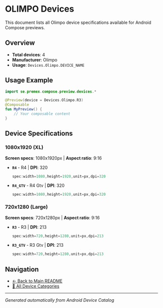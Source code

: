 # OLIMPO Devices

This document lists all Olimpo device specifications available for Android Compose previews.

## Overview

- **Total devices**: 4
- **Manufacturer**: Olimpo
- **Usage**: `Devices.Olimpo.DEVICE_NAME`

## Usage Example

```kotlin
import se.premex.compose.preview.devices.*

@Preview(device = Devices.Olimpo.R3)
@Composable
fun MyPreview() {
    // Your composable content
}
```

## Device Specifications

### 1080x1920 (XL)

**Screen specs**: 1080x1920px | **Aspect ratio**: 9:16

- **`R4`** - R4 | **DPI**: 320
  ```kotlin
  spec:width=1080,height=1920,unit=px,dpi=320
  ```

- **`R4_GTV`** - R4 Gtv | **DPI**: 320
  ```kotlin
  spec:width=1080,height=1920,unit=px,dpi=320
  ```

### 720x1280 (Large)

**Screen specs**: 720x1280px | **Aspect ratio**: 9:16

- **`R3`** - R3 | **DPI**: 213
  ```kotlin
  spec:width=720,height=1280,unit=px,dpi=213
  ```

- **`R3_GTV`** - R3 Gtv | **DPI**: 213
  ```kotlin
  spec:width=720,height=1280,unit=px,dpi=213
  ```

## Navigation

- [← Back to Main README](../../README.md)
- [📱 All Device Categories](../README.md)

---
*Generated automatically from Android Device Catalog*
